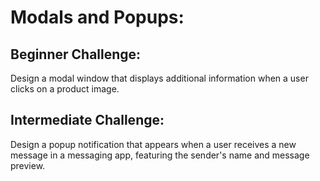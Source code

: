 # Modals and Popups:
## Beginner Challenge: 
Design a modal window that displays additional information when a user clicks on a product image.
## Intermediate Challenge: 
Design a popup notification that appears when a user receives a new message in a messaging app, featuring the sender's name and message preview.